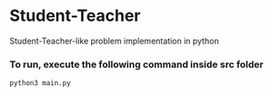 # Student-Teacher
Student-Teacher-like problem implementation in python

### To run, execute the following command inside src folder
`python3 main.py`
